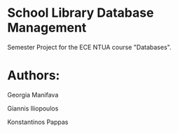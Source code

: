 # School Library Database Management
Semester Project for the ECE NTUA course "Databases".

# Authors:

Georgia Manifava

Giannis Iliopoulos

Konstantinos Pappas




